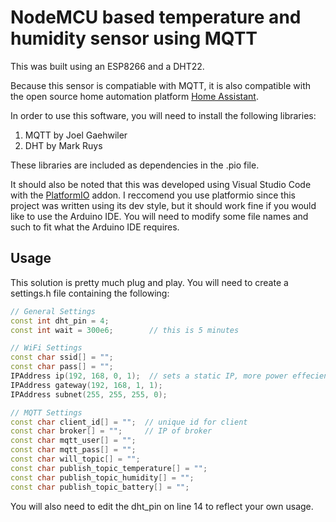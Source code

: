 # NodeMCU based temperature and humidity sensor using MQTT

This was built using an ESP8266 and a DHT22.

Because this sensor is compatiable with MQTT, it is also compatible
with the open source home automation platform [Home Assistant](https://www.home-assistant.io/).

In order to use this software, you will need to install the following libraries:
1. MQTT by Joel Gaehwiler
2. DHT by Mark Ruys

These libraries are included as dependencies in the .pio file.

It should also be noted that this was developed using Visual Studio Code with the [PlatformIO](https://platformio.org/) addon.
I reccomend you use platformio since this project was written using its dev style, but it should
work fine if you would like to use the Arduino IDE. You will need to modify some file names and such to fit what
the Arduino IDE requires.

## Usage

This solution is pretty much plug and play. You will need to create a settings.h file containing the following:

```c++
// General Settings
const int dht_pin = 4;
const int wait = 300e6;        // this is 5 minutes

// WiFi Settings
const char ssid[] = "";
const char pass[] = "";
IPAddress ip(192, 168, 0, 1);  // sets a static IP, more power effecient
IPAddress gateway(192, 168, 1, 1);
IPAddress subnet(255, 255, 255, 0);

// MQTT Settings
const char client_id[] = "";  // unique id for client
const char broker[] = "";     // IP of broker
const char mqtt_user[] = "";
const char mqtt_pass[] = "";
const char will_topic[] = "";
const char publish_topic_temperature[] = "";
const char publish_topic_humidity[] = "";
const char publish_topic_battery[] = "";

```

You will also need to edit the dht_pin on line 14 to reflect your own usage.
